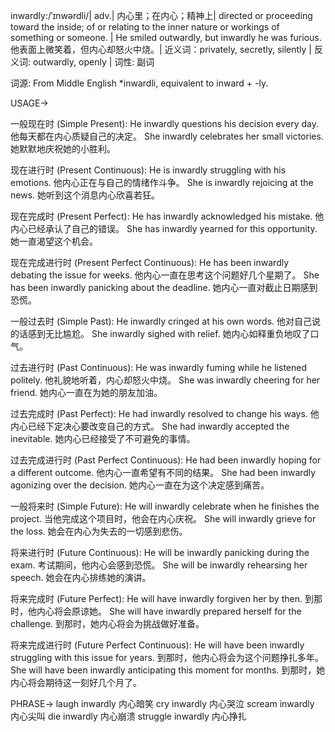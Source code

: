 inwardly:/ˈɪnwərdli/| adv.| 内心里；在内心；精神上|  directed or proceeding toward the inside; of or relating to the inner nature or workings of something or someone. | He smiled outwardly, but inwardly he was furious. 他表面上微笑着，但内心却怒火中烧。| 近义词：privately, secretly, silently | 反义词: outwardly, openly | 词性: 副词

词源:  From Middle English *inwardli, equivalent to inward +‎ -ly.

USAGE->

一般现在时 (Simple Present):
He inwardly questions his decision every day.  他每天都在内心质疑自己的决定。
She inwardly celebrates her small victories. 她默默地庆祝她的小胜利。

现在进行时 (Present Continuous):
He is inwardly struggling with his emotions. 他内心正在与自己的情绪作斗争。
She is inwardly rejoicing at the news.  她听到这个消息内心欣喜若狂。

现在完成时 (Present Perfect):
He has inwardly acknowledged his mistake. 他内心已经承认了自己的错误。
She has inwardly yearned for this opportunity. 她一直渴望这个机会。

现在完成进行时 (Present Perfect Continuous):
He has been inwardly debating the issue for weeks.  他内心一直在思考这个问题好几个星期了。
She has been inwardly panicking about the deadline. 她内心一直对截止日期感到恐慌。


一般过去时 (Simple Past):
He inwardly cringed at his own words. 他对自己说的话感到无比尴尬。
She inwardly sighed with relief. 她内心如释重负地叹了口气。

过去进行时 (Past Continuous):
He was inwardly fuming while he listened politely. 他礼貌地听着，内心却怒火中烧。
She was inwardly cheering for her friend. 她内心一直在为她的朋友加油。

过去完成时 (Past Perfect):
He had inwardly resolved to change his ways. 他内心已经下定决心要改变自己的方式。
She had inwardly accepted the inevitable. 她内心已经接受了不可避免的事情。

过去完成进行时 (Past Perfect Continuous):
He had been inwardly hoping for a different outcome. 他内心一直希望有不同的结果。
She had been inwardly agonizing over the decision. 她内心一直在为这个决定感到痛苦。

一般将来时 (Simple Future):
He will inwardly celebrate when he finishes the project.  当他完成这个项目时，他会在内心庆祝。
She will inwardly grieve for the loss. 她会在内心为失去的一切感到悲伤。


将来进行时 (Future Continuous):
He will be inwardly panicking during the exam. 考试期间，他内心会感到恐慌。
She will be inwardly rehearsing her speech. 她会在内心排练她的演讲。

将来完成时 (Future Perfect):
He will have inwardly forgiven her by then. 到那时，他内心将会原谅她。
She will have inwardly prepared herself for the challenge. 到那时，她内心将会为挑战做好准备。

将来完成进行时 (Future Perfect Continuous):
He will have been inwardly struggling with this issue for years. 到那时，他内心将会为这个问题挣扎多年。
She will have been inwardly anticipating this moment for months. 到那时，她内心将会期待这一刻好几个月了。


PHRASE->
laugh inwardly  内心暗笑
cry inwardly 内心哭泣
scream inwardly 内心尖叫
die inwardly 内心崩溃
struggle inwardly 内心挣扎
